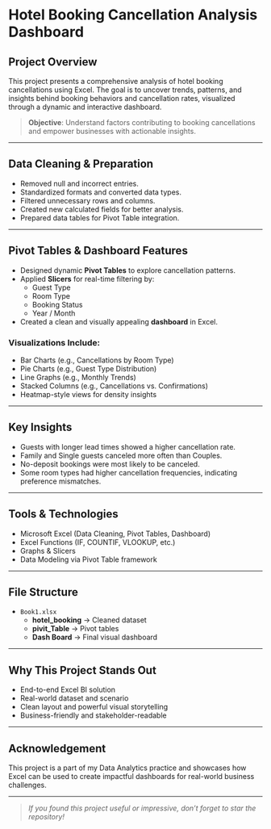 #  **Hotel Booking Cancellation Analysis Dashboard**

##  Project Overview

This project presents a comprehensive analysis of hotel booking cancellations using Excel. The goal is to uncover trends, patterns, and insights behind booking behaviors and cancellation rates, visualized through a dynamic and interactive dashboard.

> **Objective**: Understand factors contributing to booking cancellations and empower businesses with actionable insights.

---

##  Data Cleaning & Preparation

- Removed null and incorrect entries.
- Standardized formats and converted data types.
- Filtered unnecessary rows and columns.
- Created new calculated fields for better analysis.
- Prepared data tables for Pivot Table integration.

---

##  Pivot Tables & Dashboard Features

- Designed dynamic **Pivot Tables** to explore cancellation patterns.
- Applied **Slicers** for real-time filtering by:
  - Guest Type
  - Room Type
  - Booking Status
  - Year / Month
- Created a clean and visually appealing **dashboard** in Excel.

###  Visualizations Include:

-  Bar Charts (e.g., Cancellations by Room Type)
-  Pie Charts (e.g., Guest Type Distribution)
-  Line Graphs (e.g., Monthly Trends)
-  Stacked Columns (e.g., Cancellations vs. Confirmations)
-  Heatmap-style views for density insights

---

##  Key Insights

- Guests with longer lead times showed a higher cancellation rate.
- Family and Single guests canceled more often than Couples.
- No-deposit bookings were most likely to be canceled.
- Some room types had higher cancellation frequencies, indicating preference mismatches.

---

##  Tools & Technologies

- Microsoft Excel (Data Cleaning, Pivot Tables, Dashboard)
- Excel Functions (IF, COUNTIF, VLOOKUP, etc.)
- Graphs & Slicers
- Data Modeling via Pivot Table framework

---

##  File Structure

- `Book1.xlsx`
  - **hotel_booking** → Cleaned dataset
  - **pivit_Table** → Pivot tables
  - **Dash Board** → Final visual dashboard

---

##  Why This Project Stands Out

-  End-to-end Excel BI solution
-  Real-world dataset and scenario
-  Clean layout and powerful visual storytelling
-  Business-friendly and stakeholder-readable

---

##  Acknowledgement

This project is a part of my Data Analytics practice and showcases how Excel can be used to create impactful dashboards for real-world business challenges.

---

> *If you found this project useful or impressive, don’t forget to star the repository!*

